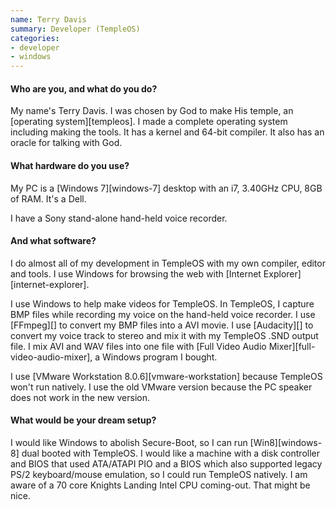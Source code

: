 ```yaml
---
name: Terry Davis
summary: Developer (TempleOS)
categories:
- developer
- windows
---
```


#### Who are you, and what do you do?

My name's Terry Davis. I was chosen by God to make His temple, an [operating system][templeos]. I made a complete operating system including making the tools. It has a kernel and 64-bit compiler. It also has an oracle for talking with God.

#### What hardware do you use?

My PC is a [Windows 7][windows-7] desktop with an i7, 3.40GHz CPU, 8GB of RAM. It's a Dell.

I have a Sony stand-alone hand-held voice recorder. 

#### And what software?

I do almost all of my development in TempleOS with my own compiler, editor and tools. I use Windows for browsing the web with [Internet Explorer][internet-explorer].

I use Windows to help make videos for TempleOS. In TempleOS, I capture BMP files while recording my voice on the hand-held voice recorder. I use [FFmpeg][] to convert my BMP files into a AVI movie. I use [Audacity][] to convert my voice track to stereo and mix it with my TempleOS .SND output file. I mix AVI and WAV files into one file with [Full Video Audio Mixer][full-video-audio-mixer], a Windows program I bought.

I use [VMware Workstation 8.0.6][vmware-workstation] because TempleOS won't run natively. I use the old VMware version because the PC speaker does not work in the new version.

#### What would be your dream setup?

I would like Windows to abolish Secure-Boot, so I can run [Win8][windows-8] dual booted with TempleOS. I would like a machine with a disk controller and BIOS that used ATA/ATAPI PIO and a BIOS which also supported legacy PS/2 keyboard/mouse emulation, so I could run TempleOS natively. I am aware of a 70 core Knights Landing Intel CPU coming-out. That might be nice.
